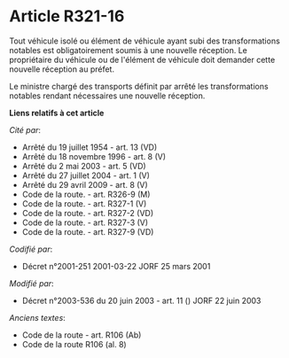 # Article R321-16

Tout véhicule isolé ou élément de véhicule ayant subi des transformations notables est obligatoirement soumis à une nouvelle
réception. Le propriétaire du véhicule ou de l'élément de véhicule doit demander cette nouvelle réception au préfet.

Le ministre chargé des transports définit par arrêté les transformations notables rendant nécessaires une nouvelle réception.

**Liens relatifs à cet article**

_Cité par_:

  - Arrêté du 19 juillet 1954 - art. 13 (VD)
  - Arrêté du 18 novembre 1996 - art. 8 (V)
  - Arrêté du 2 mai 2003 - art. 5 (VD)
  - Arrêté du 27 juillet 2004 - art. 1 (V)
  - Arrêté du 29 avril 2009 - art. 8 (V)
  - Code de la route. - art. R326-9 (M)
  - Code de la route. - art. R327-1 (V)
  - Code de la route. - art. R327-2 (VD)
  - Code de la route. - art. R327-3 (V)
  - Code de la route. - art. R327-9 (VD)

_Codifié par_:

  - Décret n°2001-251 2001-03-22 JORF 25 mars 2001

_Modifié par_:

  - Décret n°2003-536 du 20 juin 2003 - art. 11 () JORF 22 juin 2003

_Anciens textes_:

  - Code de la route - art. R106 (Ab)
  - Code de la route R106 (al. 8)

